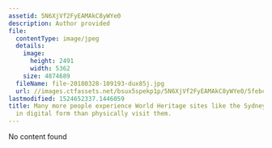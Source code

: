 ```yaml
---
assetid: 5N6XjVf2FyEAMAkC8yWYe0
description: Author provided
file:
  contentType: image/jpeg
  details:
    image:
      height: 2491
      width: 5362
    size: 4874689
  fileName: file-20180328-109193-dux85j.jpg
  url: //images.ctfassets.net/bsux5spekp1p/5N6XjVf2FyEAMAkC8yWYe0/5febcf4a2b6adc167f9715a41b35680d/file-20180328-109193-dux85j.jpg
lastmodified: 1524652337.1446059
title: Many more people experience World Heritage sites like the Sydney Opera House
  in digital form than physically visit them.
---
```

No content found